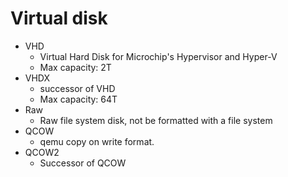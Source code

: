 # Virtual disk

- VHD
  - Virtual Hard Disk for Microchip's Hypervisor and Hyper-V
  - Max capacity: 2T
- VHDX
  - successor of VHD
  - Max capacity: 64T
- Raw
  - Raw file system disk, not be formatted with a file system
- QCOW
  - qemu copy on write format.
- QCOW2
  - Successor of QCOW
